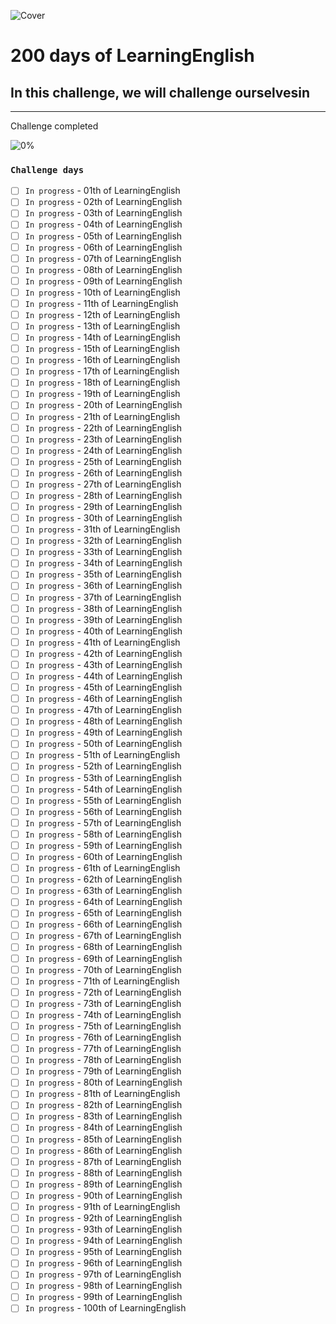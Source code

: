 ![Cover](https://user-images.githubusercontent.com/77260050/144097650-92adfe6e-a0d0-410b-b88e-ec7661f8fdf7.png)
# 200 days of LearningEnglish

## In this challenge, we will challenge ourselvesin 

---
Challenge completed

![0%](https://progress-bar.dev/0/?title=Done)


### `Challenge days`


- [ ] `In progress` -  01th of LearningEnglish
- [ ] `In progress` -  02th of LearningEnglish
- [ ] `In progress` -  03th of LearningEnglish
- [ ] `In progress` -  04th of LearningEnglish
- [ ] `In progress` -  05th of LearningEnglish
- [ ] `In progress` -  06th of LearningEnglish
- [ ] `In progress` -  07th of LearningEnglish
- [ ] `In progress` -  08th of LearningEnglish
- [ ] `In progress` -  09th of LearningEnglish
- [ ] `In progress` -  10th of LearningEnglish 
- [ ] `In progress` -  11th of LearningEnglish  
- [ ] `In progress` -  12th of LearningEnglish 
- [ ] `In progress` -  13th of LearningEnglish 
- [ ] `In progress` -  14th of LearningEnglish 
- [ ] `In progress` -  15th of LearningEnglish 
- [ ] `In progress` -  16th of LearningEnglish 
- [ ] `In progress` -  17th of LearningEnglish 
- [ ] `In progress` -  18th of LearningEnglish 
- [ ] `In progress` -  19th of LearningEnglish
- [ ] `In progress` -  20th of LearningEnglish
- [ ] `In progress` -  21th of LearningEnglish
- [ ] `In progress` -  22th of LearningEnglish
- [ ] `In progress` -  23th of LearningEnglish
- [ ] `In progress` -  24th of LearningEnglish
- [ ] `In progress` -  25th of LearningEnglish
- [ ] `In progress` -  26th of LearningEnglish
- [ ] `In progress` -  27th of LearningEnglish
- [ ] `In progress` -  28th of LearningEnglish
- [ ] `In progress` -  29th of LearningEnglish
- [ ] `In progress` -  30th of LearningEnglish
- [ ] `In progress` -  31th of LearningEnglish
- [ ] `In progress` -  32th of LearningEnglish
- [ ] `In progress` -  33th of LearningEnglish
- [ ] `In progress` -  34th of LearningEnglish
- [ ] `In progress` -  35th of LearningEnglish
- [ ] `In progress` -  36th of LearningEnglish
- [ ] `In progress` -  37th of LearningEnglish
- [ ] `In progress` -  38th of LearningEnglish
- [ ] `In progress` -  39th of LearningEnglish
- [ ] `In progress` -  40th of LearningEnglish
- [ ] `In progress` -  41th of LearningEnglish
- [ ] `In progress` -  42th of LearningEnglish
- [ ] `In progress` -  43th of LearningEnglish
- [ ] `In progress` -  44th of LearningEnglish
- [ ] `In progress` -  45th of LearningEnglish
- [ ] `In progress` -  46th of LearningEnglish
- [ ] `In progress` -  47th of LearningEnglish
- [ ] `In progress` -  48th of LearningEnglish
- [ ] `In progress` -  49th of LearningEnglish
- [ ] `In progress` -  50th of LearningEnglish
- [ ] `In progress` -  51th of LearningEnglish
- [ ] `In progress` -  52th of LearningEnglish
- [ ] `In progress` -  53th of LearningEnglish
- [ ] `In progress` -  54th of LearningEnglish
- [ ] `In progress` -  55th of LearningEnglish
- [ ] `In progress` -  56th of LearningEnglish
- [ ] `In progress` -  57th of LearningEnglish
- [ ] `In progress` -  58th of LearningEnglish
- [ ] `In progress` -  59th of LearningEnglish
- [ ] `In progress` -  60th of LearningEnglish
- [ ] `In progress` -  61th of LearningEnglish
- [ ] `In progress` -  62th of LearningEnglish
- [ ] `In progress` -  63th of LearningEnglish
- [ ] `In progress` -  64th of LearningEnglish
- [ ] `In progress` -  65th of LearningEnglish
- [ ] `In progress` -  66th of LearningEnglish
- [ ] `In progress` -  67th of LearningEnglish
- [ ] `In progress` -  68th of LearningEnglish
- [ ] `In progress` -  69th of LearningEnglish
- [ ] `In progress` -  70th of LearningEnglish
- [ ] `In progress` -  71th of LearningEnglish
- [ ] `In progress` -  72th of LearningEnglish
- [ ] `In progress` -  73th of LearningEnglish
- [ ] `In progress` -  74th of LearningEnglish
- [ ] `In progress` -  75th of LearningEnglish
- [ ] `In progress` -  76th of LearningEnglish
- [ ] `In progress` -  77th of LearningEnglish
- [ ] `In progress` -  78th of LearningEnglish
- [ ] `In progress` -  79th of LearningEnglish
- [ ] `In progress` -  80th of LearningEnglish
- [ ] `In progress` -  81th of LearningEnglish
- [ ] `In progress` -  82th of LearningEnglish
- [ ] `In progress` -  83th of LearningEnglish
- [ ] `In progress` -  84th of LearningEnglish
- [ ] `In progress` -  85th of LearningEnglish
- [ ] `In progress` -  86th of LearningEnglish
- [ ] `In progress` -  87th of LearningEnglish
- [ ] `In progress` -  88th of LearningEnglish
- [ ] `In progress` -  89th of LearningEnglish
- [ ] `In progress` -  90th of LearningEnglish
- [ ] `In progress` -  91th of LearningEnglish
- [ ] `In progress` -  92th of LearningEnglish
- [ ] `In progress` -  93th of LearningEnglish
- [ ] `In progress` -  94th of LearningEnglish
- [ ] `In progress` -  95th of LearningEnglish
- [ ] `In progress` -  96th of LearningEnglish
- [ ] `In progress` -  97th of LearningEnglish
- [ ] `In progress` -  98th of LearningEnglish
- [ ] `In progress` -  99th of LearningEnglish
- [ ] `In progress` - 100th of LearningEnglish
